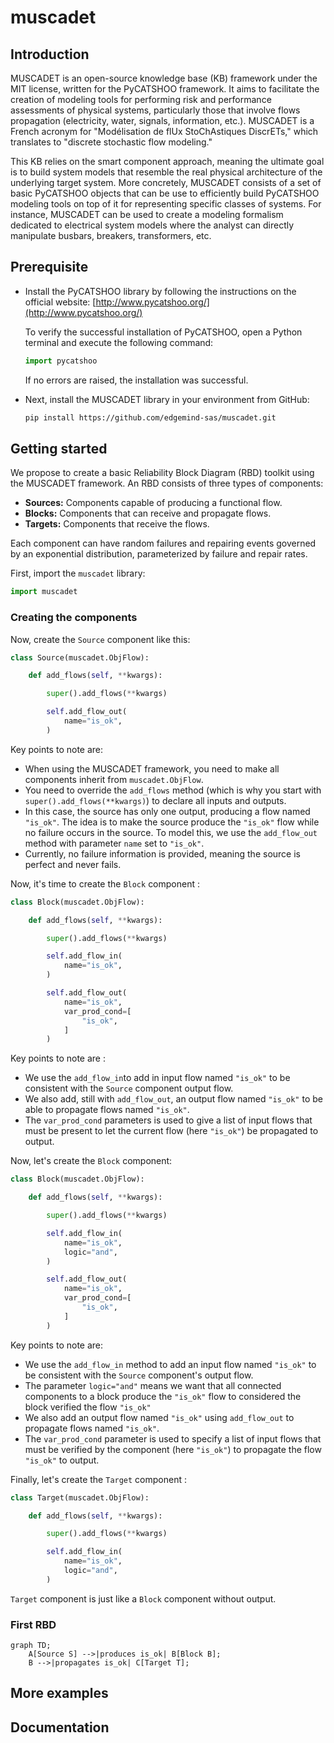 # muscadet

## Introduction

MUSCADET is an open-source knowledge base (KB) framework under the MIT license, written for the
PyCATSHOO framework. It aims to facilitate the creation of
modeling tools for performing risk and performance assessments of physical systems,
particularly those that involve flows propagation 
(electricity, water, signals, information, etc.). MUSCADET is a French acronym for "Modélisation de flUx
StoChAstiques DiscrETs," which translates to "discrete stochastic flow modeling." 

This KB relies on the smart component approach, meaning the ultimate
goal is to build system models that resemble the real physical architecture of the underlying
target system. More concretely, MUSCADET consists of a set of basic PyCATSHOO objects that can
be use to efficiently build PyCATSHOO modeling tools on top of it for representing
specific classes of systems. For instance, MUSCADET can be used to create a modeling formalism
dedicated to electrical system models where the analyst can directly manipulate
busbars, breakers, transformers, etc.

## Prerequisite

- Install the PyCATSHOO library by following the instructions on the official website: [http://www.pycatshoo.org/](http://www.pycatshoo.org/)

  To verify the successful installation of PyCATSHOO, open a Python terminal and execute the following command:

  ```python
  import pycatshoo
  ```

  If no errors are raised, the installation was successful.

- Next, install the MUSCADET library in your environment from GitHub:

  ```sh
  pip install https://github.com/edgemind-sas/muscadet.git
  ```
  
## Getting started

We propose to create a basic Reliability Block Diagram (RBD) toolkit using the MUSCADET framework. An RBD consists of three types of components:

- **Sources:** Components capable of producing a functional flow.
- **Blocks:** Components that can receive and propagate flows.
- **Targets:** Components that receive the flows.

Each component can have random failures and repairing events governed by an exponential distribution, parameterized by failure and repair rates.

First, import the `muscadet` library:

```python
import muscadet
```

### Creating the components

Now, create the `Source` component like this:

```python
class Source(muscadet.ObjFlow):

    def add_flows(self, **kwargs):

        super().add_flows(**kwargs)

        self.add_flow_out(
            name="is_ok",
        )
```

Key points to note are:

- When using the MUSCADET framework, you need to make all components inherit from `muscadet.ObjFlow`.
- You need to override the `add_flows` method (which is why you start with `super().add_flows(**kwargs)`) to declare all inputs and outputs.
- In this case, the source has only one output, producing a flow named `"is_ok"`. The idea is
  to make the source produce the `"is_ok"` flow while no failure occurs in the source. 
  To model this, we use the `add_flow_out` method with parameter `name` set to `"is_ok"`.
- Currently, no failure information is provided, meaning the source is perfect and never fails.

Now, it's time to create the `Block` component :

```python
class Block(muscadet.ObjFlow):

    def add_flows(self, **kwargs):

        super().add_flows(**kwargs)

        self.add_flow_in(
            name="is_ok",
        )

        self.add_flow_out(
            name="is_ok",
            var_prod_cond=[
                "is_ok",
            ]
        )
```
Key points to note are :

- We use the `add_flow_in`to add in input flow named `"is_ok"` to be consistent with the
  `Source` component output flow.
- We also add, still with `add_flow_out`, an output flow named `"is_ok"` to be able to
  propagate flows named `"is_ok"`.
- The `var_prod_cond` parameters is used to give a list of input flows that must be present to
  let the current flow (here `"is_ok"`) be propagated to output.

Now, let's create the `Block` component:

```python
class Block(muscadet.ObjFlow):

    def add_flows(self, **kwargs):

        super().add_flows(**kwargs)

        self.add_flow_in(
            name="is_ok",
			logic="and",
        )

        self.add_flow_out(
            name="is_ok",
            var_prod_cond=[
                "is_ok",
            ]
        )
```

Key points to note are:

- We use the `add_flow_in` method to add an input flow named `"is_ok"` to be consistent with
  the `Source` component's output flow.
- The parameter `logic="and"` means we want that all connected components to a block produce
  the `"is_ok"` flow to considered the block verified the flow `"is_ok"`
- We also add an output flow named `"is_ok"` using `add_flow_out` to propagate flows named `"is_ok"`.
- The `var_prod_cond` parameter is used to specify a list of input flows that must be verified
  by the component (here `"is_ok"`) to propagate the flow `"is_ok"` to output.

Finally, let's create the `Target` component :
```python
class Target(muscadet.ObjFlow):

    def add_flows(self, **kwargs):

        super().add_flows(**kwargs)

        self.add_flow_in(
            name="is_ok",
			logic="and",
        )
```
`Target` component is just like a `Block` component without output.

### First RBD 

```mermaid
graph TD;
    A[Source S] -->|produces is_ok| B[Block B];
    B -->|propagates is_ok| C[Target T];
```

## More examples


## Documentation
